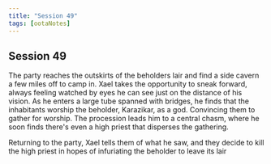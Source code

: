 ```yaml
---
title: "Session 49"
tags: [ootaNotes]
---
```

## Session 49
The party reaches the outskirts of the beholders lair and find a side cavern a few miles off to camp in. Xael takes the opportunity to sneak forward, always feeling watched by eyes he can see just on the distance of his vision. As he enters a large tube spanned with bridges, he finds that the inhabitants worship the beholder, Karazikar, as a god. Convincing them to gather for worship. The procession leads him to a central chasm, where he soon finds there's even a high priest that disperses the gathering.

Returning to the party, Xael tells them of what he saw, and they decide to kill the high priest in hopes of infuriating the beholder to leave its lair 